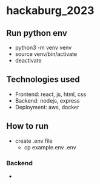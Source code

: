 # hackaburg_2023

## Run python env
- python3 -m venv venv
- source venv/bin/activate
- deactivate

## Technologies used
- Frontend: react, js, html, css
- Backend: nodejs, express
- Deployment: aws, docker

## How to run
- create .env file
  - cp example.env .env
### Backend
- 
